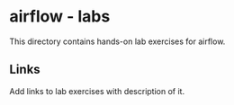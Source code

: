 # airflow - labs

This directory contains hands-on lab exercises for airflow.

## Links

Add links to lab exercises with description of it.
